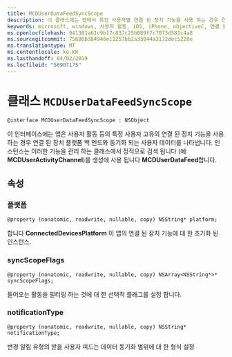 ```yaml
---
title: MCDUserDataFeedSyncScope
description: 이 클래스에는 앱에서 특정 사용자별 연결 된 장치 기능을 사용 하는 경우 연결 된 장치 플랫폼 백 엔드와 동기화 되는 사용자 데이터를 나타냅니다.
keywords: microsoft, windows, 사용자 활동, iOS, iPhone, objectiveC, 연결 된 장치, 프로젝트 로마
ms.openlocfilehash: 941381a61c9b17c837c25b089f7c7073d581c4a8
ms.sourcegitcommit: 75680b384946e11257bb2a33044a3172dec5220e
ms.translationtype: MT
ms.contentlocale: ko-KR
ms.lasthandoff: 04/02/2019
ms.locfileid: "58907175"
---
```

# <a name="class-mcduserdatafeedsyncscope"></a>클래스 `MCDUserDataFeedSyncScope`

```
@interface MCDUserDataFeedSyncScope : NSObject
```
 이 인터페이스에는 앱은 사용자 활동 등의 특정 사용자 고유의 연결 된 장치 기능을 사용 하는 경우 연결 된 장치 플랫폼 백 엔드와 동기화 되는 사용자 데이터를 나타냅니다. 인스턴스는 이러한 기능을 관리 하는 클래스에서 정적으로 검색 됩니다 (예: **MCDUserActivityChannel**)를 생성에 사용 됩니다 **MCDUserDataFeed**합니다.

## <a name="properties"></a>속성

### <a name="platform"></a>플랫폼
`@property (nonatomic, readwrite, nullable, copy) NSString* platform;`

합니다 **ConnectedDevicesPlatform** 이 앱의 연결 된 장치 기능에 대 한 초기화 된 인스턴스.

### <a name="syncscopeflags"></a>syncScopeFlags
`@property (nonatomic, readwrite, nullable, copy) NSArray<NSString*>* syncScopeFlags;`

들어오는 활동을 필터링 하는 것에 대 한 선택적 플래그를 설정 합니다.

### <a name="notificationtype"></a>notificationType
`@property (nonatomic, readwrite, nullable, copy) NSString* notificationType;`

변경 알림 유형의 받을 사용자 피드는 데이터 동기화 범위에 대 한 형식 설정

```
